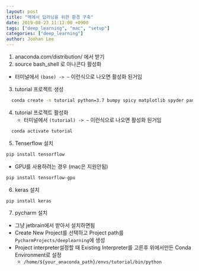 ```yaml
---
layout: post
title: "맥에서 딥러닝을 위한 환경 구축"
date: 2019-08-23 11:12:00 +0900
tags: ["deep_learning", "mac", "setup"]
categories: ["deep_learning"]
author: Joohan Lee
---
```


1. anaconda.com/distribution/ 에서 받기
2. source bash_shell 로 아나콘다 활성화 
  - 터미널에서 `(base) -> ~` 이런식으로 나오면 활성화 된거임
3. tutorial 프로젝트 생성
  ```bash
    conda create -n tutorial python=3.7 bumpy spicy matplotlib spyder pandas seaborn scikit-learn h5py
  ```
4. tutorial 프로젝트 활성화
    - 터미널에서 `(tutorial) -> ~` 이런식으로 나오면 활성화 된거임
  ```bash
    conda activate tutorial
  ```
5. Tenserflow 설치
  
  ```bash
  pip install tensorflow
  ```

  - GPU를 사용하려는 경우 (mac은 지원안됨)

  ```bash
  pip install tensorflow-gpu
  ```

6. keras 설치

  ```bash
  pip install keras
  ```

7. pycharm  설치
  - 그냥 jetbrain에서 받아서 설치하면됨
  - Create New Project를 선택하고 Project path를 `PycharmProjects/deeplearning`에 생성
  - Project interpreter설정할 때 Existing Interpreter를 고른후 위에서만든 Conda Environment로 설정
    - `/home/${your_anaconda_path}/envs/tutorial/bin/python`